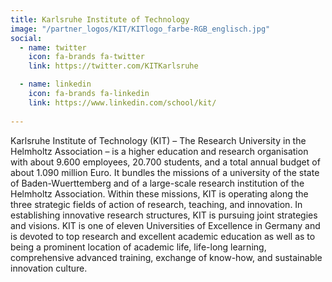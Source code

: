 ```yaml
---
title: Karlsruhe Institute of Technology
image: "/partner_logos/KIT/KITlogo_farbe-RGB_englisch.jpg"
social:
  - name: twitter
    icon: fa-brands fa-twitter
    link: https://twitter.com/KITKarlsruhe

  - name: linkedin
    icon: fa-brands fa-linkedin
    link: https://www.linkedin.com/school/kit/
  
---
```


Karlsruhe Institute of Technology (KIT) – The Research University in the Helmholtz Association – is a higher education and research organisation with about 9.600 employees, 20.700 students, and a total annual budget of about 1.090 million Euro. It bundles the missions of a university of the state of Baden-Wuerttemberg and of a large-scale research institution of the Helmholtz Association. Within these missions, KIT is operating along the three strategic fields of action of research, teaching, and innovation. In establishing innovative research structures, KIT is pursuing joint strategies and visions. KIT is one of eleven Universities of Excellence in Germany and is devoted to top research and excellent academic education as well as to being a prominent location of academic life, life-long learning, comprehensive advanced training, exchange of know-how, and sustainable innovation culture.
